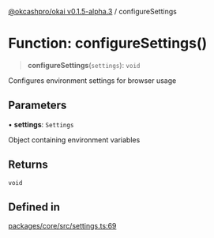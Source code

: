 [@okcashpro/okai v0.1.5-alpha.3](../index.md) / configureSettings

# Function: configureSettings()

> **configureSettings**(`settings`): `void`

Configures environment settings for browser usage

## Parameters

• **settings**: `Settings`

Object containing environment variables

## Returns

`void`

## Defined in

[packages/core/src/settings.ts:69](https://github.com/monilpat/okai/blob/main/packages/core/src/settings.ts#L69)
